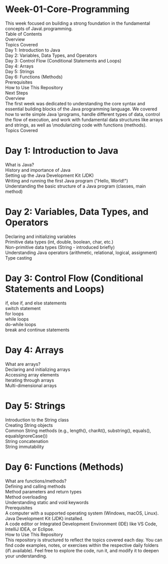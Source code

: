 # Week-01-Core-Programming 
This week focused on building a strong foundation in the fundamental concepts of Java\ programming.\
Table of Contents\
 Overview\
 Topics Covered\
   Day 1: Introduction to Java\
   Day 2: Variables, Data Types, and Operators\
   Day 3: Control Flow (Conditional Statements and Loops)\
   Day 4: Arrays\
   Day 5: Strings\
   Day 6: Functions (Methods)\
 Prerequisites\
 How to Use This Repository\
 Next Steps\
Overview\
The first week was dedicated to understanding the core syntax and essential building blocks of the Java programming language. We covered how to write simple Java \programs, handle different types of data, control the flow of execution, and work with fundamental data structures like arrays and strings, as well as \modularizing code with functions (methods).\
Topics Covered
# Day 1: Introduction to Java
What is Java?\
History and importance of Java\
Setting up the Java Development Kit (JDK)\
Writing and running the first Java program ("Hello, World!")\
Understanding the basic structure of a Java program (classes, main method)
# Day 2: Variables, Data Types, and Operators
Declaring and initializing variables\
Primitive data types (int, double, boolean, char, etc.)\
Non-primitive data types (String - introduced briefly)\
Understanding Java operators (arithmetic, relational, logical, assignment)\
Type casting
# Day 3: Control Flow (Conditional Statements and Loops)
if, else if, and else statements\
switch statement\
for loops\
while loops\
do-while loops\
break and continue statements
# Day 4: Arrays
What are arrays?\
Declaring and initializing arrays\
Accessing array elements\
Iterating through arrays\
Multi-dimensional arrays
# Day 5: Strings
Introduction to the String class\
Creating String objects\
Common String methods (e.g., length(), charAt(), substring(), equals(), equalsIgnoreCase())\
String concatenation\
String immutability
# Day 6: Functions (Methods)
What are functions/methods?\
Defining and calling methods\
Method parameters and return types\
Method overloading\
Understanding static and void keywords\
Prerequisites\
A computer with a supported operating system (Windows, macOS, Linux).\
Java Development Kit (JDK) installed.\
A code editor or Integrated Development Environment (IDE) like VS Code, IntelliJ IDEA, or Eclipse.\
How to Use This Repository\
This repository is structured to reflect the topics covered each day. You can find code examples, notes, or exercises within the respective daily folders (if\ available). Feel free to explore the code, run it, and modify it to deepen your understanding.
